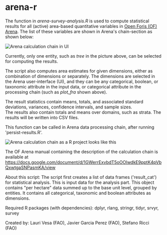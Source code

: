 # arena-r
  The function in _arena-survey-analysis.R_ is used to compute statistical results for all (active) area-based quantitative variables in [Open Foris (OF) Arena](https://openforis.org/tools/arena/).
  The list of these variables are shown in Arena's chain-section as shown below:
  
  ![Arena calculation chain in UI](../master/docs/images/ActiveAreabasedQuantitativeVariables.png)
  
  Currently, only one entity, such as _tree_ in the picture above, can be selected for computing the results. 
  
  The script also computes area estimates for given dimensions, either as combination of dimensions or separately. 
  The dimensions are selected in the Arena user-interface (UI), and they can be any categorical, boolean, or taxonomic attribute in the input data, or categorical attribute in the processing chain (such as _plot_fra_ shown above). 
  
  The result statistics contain means, totals, and associated standard deviations, variances, confidence intervals, and sample sizes.  
  The results also contain totals and means over domains, such as strata.
  The results will be written into CSV files.
  
  This function can be called in Arena data processing chain, after running 'persist-results.R'.
  
  ![Arena calculation chain as a R project looks like this](../master/docs/images/ArenaChain_March2023.png)
  
  The OF Arena manual containing the description of the calculation chain is available at https://docs.google.com/document/d/1GWerrExvbdT5oOOlwdkE9pptK4pVbQxwtgaSNPasmKA/view
   
  About this script:
  The script first creates a list of data frames ('result_cat') for statistical analysis. This is input data for the analysis part. 
  This object contains "per hectare" data summed up to the base unit level, grouped by entities. It contains all categorical, taxonomic and boolean attributes as dimensions.
  
  Required R packages (with dependencies): dplyr, rlang, stringr, tidyr, srvyr, survey
  
  Created by:   Lauri Vesa (FAO), Javier Garcia Perez (FAO), Stefano Ricci (FAO)
